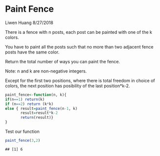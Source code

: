 Paint Fence
================
Liwen Huang
8/27/2018

There is a fence with n posts, each post can be painted with one of the k colors.

You have to paint all the posts such that no more than two adjacent fence posts have the same color.

Return the total number of ways you can paint the fence.

Note: n and k are non-negative integers.

Except for the first two positions, where there is total freedom in choice of colors, the next position has posibility of the last position\*k-2.

``` r
paint_fence<-function(n, k){
if(n==1) return(k)
if (n==2) return (k*k)
else { result=paint_fence(n-1, k)
       result=result*k-2
       return(result)}
}
```

Test our function

``` r
paint_fence(3,2)
```

    ## [1] 6
